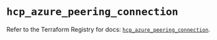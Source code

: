 # `hcp_azure_peering_connection`

Refer to the Terraform Registry for docs: [`hcp_azure_peering_connection`](https://registry.terraform.io/providers/hashicorp/hcp/0.90.0/docs/resources/azure_peering_connection).
